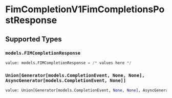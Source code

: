 # FimCompletionV1FimCompletionsPostResponse


## Supported Types

### `models.FIMCompletionResponse`

```python
value: models.FIMCompletionResponse = /* values here */
```

### `Union[Generator[models.CompletionEvent, None, None], AsyncGenerator[models.CompletionEvent, None]]`

```python
value: Union[Generator[models.CompletionEvent, None, None], AsyncGenerator[models.CompletionEvent, None]] = /* values here */
```

